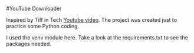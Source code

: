 #YouTube Downloader

Inspired by Tiff in Tech [Youtube video](https://www.youtube.com/watch?v=EMlM6QTzJo0).
The project was created just to practice some Python coding.

I used the venv module here. Take a look at the requirements.txt to see the packages needed.
